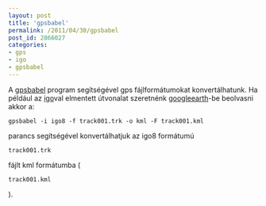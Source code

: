 ```yaml
---
layout: post
title: 'gpsbabel'
permalink: /2011/04/30/gpsbabel
post_id: 2866027
categories: 
- gps
- igo
- gpsbabel
---
```


A 
[gpsbabel](http://www.gpsbabel.org/) program segítségével gps fájlformátumokat konvertálhatunk. Ha például az 
[igo](http://www.igo.hu/)val elmentett útvonalat szeretnénk 
[googleearth](earth.google.com)-be beolvasni akkor a: 
```
gpsbabel -i igo8 -f track001.trk -o kml -F track001.kml
``` 
parancs segítségével konvertálhatjuk az igo8 formátumú 
```
track001.trk
```
 fájlt kml formátumba ( 
```
track001.kml
```
 ).